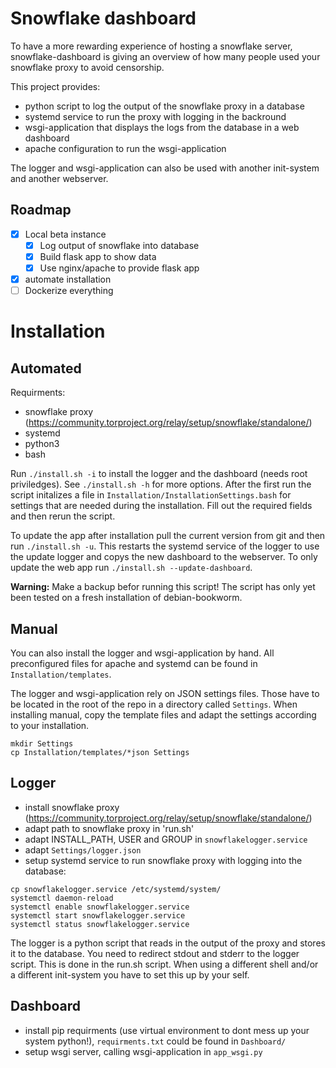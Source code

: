 # Snowflake dashboard

To have a more rewarding experience of hosting a snowflake server, snowflake-dashboard is giving an overview of how many people used your snowflake proxy to avoid censorship.

This project provides:
- python script to log the output of the snowflake proxy in a database
- systemd service to run the proxy with logging in the backround
- wsgi-application that displays the logs from the database in a web dashboard
- apache configuration to run the wsgi-application

The logger and wsgi-application can also be used with another init-system and
another webserver.

## Roadmap

- [x] Local beta instance
  - [x] Log output of snowflake into database
  - [x] Build flask app to show data
  - [x] Use nginx/apache to provide flask app
- [x] automate installation 
- [ ] Dockerize everything

# Installation

## Automated

Requirments:
- snowflake proxy
  (https://community.torproject.org/relay/setup/snowflake/standalone/)
- systemd
- python3
- bash

Run `./install.sh -i` to install the logger and the dashboard (needs root
priviledges).
See `./install.sh -h` for more options.
After the first run the script initalizes a file in `Installation/InstallationSettings.bash`
for settings that are needed during the installation.
Fill out the required fields and then rerun the script.

To update the app after installation pull the current version from git and then
run `./install.sh -u`.
This restarts the systemd service of the logger to use the update logger and
copys the new dashboard to the webserver.
To only update the web app run `./install.sh --update-dashboard`.

**Warning:** Make a backup befor running this script!
The script has only yet been tested on a fresh installation of debian-bookworm.

## Manual

You can also install the logger and wsgi-application by hand.
All preconfigured files for apache and systemd can be found in
`Installation/templates`.

The logger and wsgi-application rely on JSON settings files.
Those have to be located in the root of the repo in a directory called
`Settings`. When installing manual, copy the template files and adapt the
settings according to your installation.
```
mkdir Settings
cp Installation/templates/*json Settings
```

## Logger

- install snowflake proxy
  (https://community.torproject.org/relay/setup/snowflake/standalone/)
- adapt path to snowflake proxy in 'run.sh'
- adapt INSTALL_PATH, USER and GROUP in `snowflakelogger.service`
- adapt `Settings/logger.json`
- setup systemd service to run snowflake proxy with logging into the database:
```
cp snowflakelogger.service /etc/systemd/system/
systemctl daemon-reload
systemctl enable snowflakelogger.service
systemctl start snowflakelogger.service
systemctl status snowflakelogger.service
```

The logger is a python script that reads in the output of the proxy and stores it to
the database. You need to redirect stdout and stderr to the logger script.
This is done in the run.sh script. When using a different shell and/or a
different init-system you have to set this up by your self.

## Dashboard

- install pip requirments (use virtual environment to dont mess up your system
  python!), `requirments.txt` could be found in `Dashboard/` 
- setup wsgi server, calling wsgi-application in `app_wsgi.py` 
